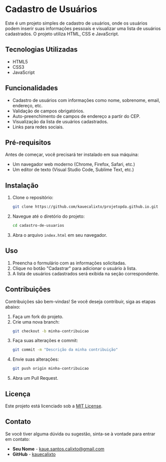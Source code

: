 # Cadastro de Usuários

Este é um projeto simples de cadastro de usuários, onde os usuários podem inserir suas informações pessoais e visualizar uma lista de usuários cadastrados. O projeto utiliza HTML, CSS e JavaScript.

## Tecnologias Utilizadas

- HTML5
- CSS3
- JavaScript

## Funcionalidades

- Cadastro de usuários com informações como nome, sobrenome, email, endereço, etc.
- Validação de campos obrigatórios.
- Auto-preenchimento de campos de endereço a partir do CEP.
- Visualização da lista de usuários cadastrados.
- Links para redes sociais.

## Pré-requisitos

Antes de começar, você precisará ter instalado em sua máquina:

- Um navegador web moderno (Chrome, Firefox, Safari, etc.)
- Um editor de texto (Visual Studio Code, Sublime Text, etc.)

## Instalação

1. Clone o repositório:
   ```bash
   git clone https://github.com/kauecalixto/projetopda.github.io.git
   ```

2. Navegue até o diretório do projeto:
   ```bash
   cd cadastro-de-usuarios
   ```

3. Abra o arquivo `index.html` em seu navegador.

## Uso

1. Preencha o formulário com as informações solicitadas.
2. Clique no botão "Cadastrar" para adicionar o usuário à lista.
3. A lista de usuários cadastrados será exibida na seção correspondente.

## Contribuições

Contribuições são bem-vindas! Se você deseja contribuir, siga as etapas abaixo:

1. Faça um fork do projeto.
2. Crie uma nova branch:
   ```bash
   git checkout -b minha-contribuicao
   ```
3. Faça suas alterações e commit:
   ```bash
   git commit -m "Descrição da minha contribuição"
   ```
4. Envie suas alterações:
   ```bash
   git push origin minha-contribuicao
   ```
5. Abra um Pull Request.

## Licença

Este projeto está licenciado sob a [MIT License](KaueCalixto).

## Contato

Se você tiver alguma dúvida ou sugestão, sinta-se à vontade para entrar em contato:

- **Seu Nome** - kaue.santos.calixto@gmail.com
- **GitHub** - [kauecalixto](https://github.com/kauecalixto/projetopda.github.io.git)